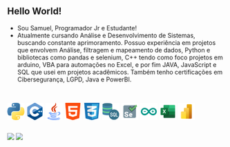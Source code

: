## Hello World! 

- Sou Samuel, Programador Jr e Estudante!
- Atualmente cursando Análise e Desenvolvimento de Sistemas, buscando constante aprimoramento. 
Possuo experiência em projetos que envolvem Análise, filtragem e mapeamento de dados, Python e bibliotecas como pandas e selenium, C++ tendo como foco projetos em arduino, VBA para automações no Excel, e por fim JAVA, JavaScript e SQL que usei em projetos acadêmicos. Também tenho certificações em Cibersegurança, LGPD, Java e PowerBI.

##

<div style="display: inline_block"><br>
  <img align="center" alt="Muel-Python" height="40" width="40" src="Icons/python.svg">
  <img align="center" alt="Muel-C++" height="40" width="40" src="Icons/c++.svg">
  <img align="center" alt="Muel-Java" height="40" width="40" src="Icons/java.svg">
  <img align="center" alt="Muel-html" height="40" width="40" src="Icons/html-5.svg">
  <img align="center" alt="Muel-CSS" height="40" width="40" src="Icons/social.svg">
  <img align="center" alt="Muel-SQL" height="40" width="40" src="Icons/sql-server.svg">
  <img align="center" alt="Muel-Selenium" height="40" width="40" src="Icons/selenium.svg">
  <img align="center" alt="Muel-Arduino" height="40" width="40" src="Icons/arduino.svg">
  <img align="center" alt="Muel-Excel" height="40" width="40" src="Icons/excel.svg">
  <img align="center" alt="Muel-PowerBI" height="40" width="40" src="Icons/Power-bi.svg">
</div>

 ##
 
<div>
  <a href="https://www.linkedin.com/in/samuelcarlosgarcia/" target="_blank"><img src="https://img.shields.io/badge/-LinkedIn-%230077B5?style=for-the-badge&logo=linkedin&logoColor=white" target="_blank"></a> 
  <a href = "amailto:samuelcarlosgia@gmail.com"><img src="https://img.shields.io/badge/-Gmail-%23333?style=for-the-badge&logo=gmail&logoColor=white" target="_blank"></a>
</div>

